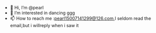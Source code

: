 - 👋 Hi, I’m @pearl
- 👀 I’m interested in dancing ggg
- 📫 How to reach me :pearl15007141299@126.com,I seldom read the email,but i willreply when i saw it

<!---
pearlHhh/pearlHhh is a ✨ special ✨ repository because its `README.md` (this file) appears on your GitHub profile.
You can click the Preview link to take a look at your changes.
--->

